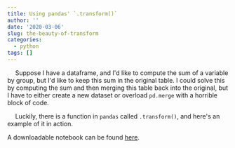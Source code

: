 ```yaml
---
title: Using pandas' `.transform()`
author: ''
date: '2020-03-06'
slug: the-beauty-of-transform
categories:
  - python
tags: []
---
```



&emsp; Suppose I have a dataframe, and I'd like to compute the sum of a variable by group, but I'd like to keep this sum in the original table. I could solve this by computing the sum and then merging this table back into the original, but I have to either create a new dataset or overload `pd.merge` with a horrible block of code.

&emsp; Luckily, there is a function in `pandas` called `.transform()`, and here's an example of it in action.

A downloadable notebook can be found <a href="https://nbviewer.jupyter.org/github/ayoskovich/personalSite/blob/master/pyNotebooks/beautyTransform.ipynb" target="_blank">here</a>.
